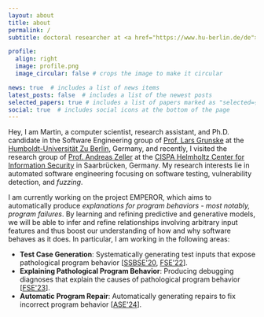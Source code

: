 ```yaml
---
layout: about
title: about
permalink: /
subtitle: doctoral researcher at <a href="https://www.hu-berlin.de/de">Humboldt-Universität zu Berlin</a>

profile:
  align: right
  image: profile.png
  image_circular: false # crops the image to make it circular

news: true  # includes a list of news items
latest_posts: false  # includes a list of the newest posts
selected_papers: true # includes a list of papers marked as "selected={true}"
social: true  # includes social icons at the bottom of the page
---
```


Hey, I am Martin, a computer scientist, research assistant, and Ph.D. candidate in the Software Engineering group of [Prof. Lars Grunske](https://www.informatik.hu-berlin.de/de/Members/lars-grunske) at the [Humboldt-Universität Zu Berlin](https://www.hu-berlin.de/en), Germany, and recently, I visited the research group of [Prof. Andreas Zeller](https://andreas-zeller.info) at the [CISPA Helmholtz Center for Information Security](https://cispa.de/en) in Saarbrücken, Germany.
My research interests lie in automated software engineering focusing on software testing, vulnerability detection, and *fuzzing*.

I am currently working on the project EMPEROR, which aims to automatically produce *explanations for program behaviors - most notably, program failures*. By learning and refining predictive and generative models, we will be able to infer and refine relationships involving arbitrary input features and thus boost our understanding of how and why software behaves as it does.
In particular, I am working in the following areas:

- **Test Case Generation**: Systematically generating test inputs that expose pathological program behavior [[SSBSE'20](https://martineberlein.github.io/files/ssbse2020_eberlein_evogfuzz_preprint.pdf), [FSE'22](https://martineberlein.github.io/files/FSE_22_DoctoralSymposium.pdf)].
- **Explaining Pathological Program Behavior**: Producing debugging diagnoses that explain the causes of pathological program behavior [[FSE'23](https://martineberlein.github.io/files/fse23main-p446-p-1030250979-72424-final.pdf)].
- **Automatic Program Repair**: Automatically generating repairs to fix incorrect program behavior [[ASE'24](https://martineberlein.github.io/files/ase24-fixkit.pdf)].
